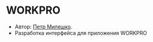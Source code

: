 # WORKPRO
* Автор: [Петр Милешко](https://webpeternet.ru).
* Разработка интерфейса для приложения WORKPRO



